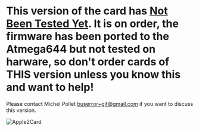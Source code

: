 # This version of the card has <u>Not Been Tested Yet</u>. It is on order, the firmware has been ported to the Atmega644 but not tested on harware, so don't order cards of THIS version unless you know this and want to help!

Please contact Michel Pollet <buserror+git@gmail.com> if you want to discuss this version.

![Apple2Card](Apple2Card.png)